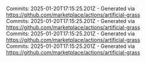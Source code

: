 Commits: 2025-01-20T17:15:25.201Z - Generated via https://github.com/marketplace/actions/artificial-grass
<br>
Commits: 2025-01-20T17:15:25.201Z - Generated via https://github.com/marketplace/actions/artificial-grass
<br>
Commits: 2025-01-20T17:15:25.201Z - Generated via https://github.com/marketplace/actions/artificial-grass
<br>
Commits: 2025-01-20T17:15:25.201Z - Generated via https://github.com/marketplace/actions/artificial-grass
<br>
